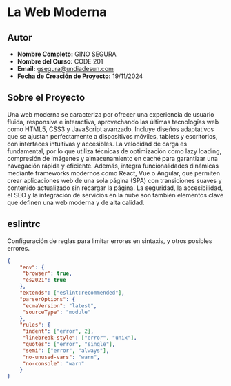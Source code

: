 # La Web Moderna
## Autor
* **Nombre Completo:**  GINO SEGURA
* **Nombre del Curso:** CODE 201
* **Email:** gsegura@undiadesun.com
* **Fecha de Creación de Proyecto:** 19/11/2024
## Sobre el Proyecto
Una web moderna se caracteriza por ofrecer una experiencia de usuario fluida, responsiva e interactiva, aprovechando las últimas tecnologías web como HTML5, CSS3 y JavaScript avanzado. Incluye diseños adaptativos que se ajustan perfectamente a dispositivos móviles, tablets y escritorios, con interfaces intuitivas y accesibles. La velocidad de carga es fundamental, por lo que utiliza técnicas de optimización como lazy loading, compresión de imágenes y almacenamiento en caché para garantizar una navegación rápida y eficiente. Además, integra funcionalidades dinámicas mediante frameworks modernos como React, Vue o Angular, que permiten crear aplicaciones web de una sola página (SPA) con transiciones suaves y contenido actualizado sin recargar la página. La seguridad, la accesibilidad, el SEO y la integración de servicios en la nube son también elementos clave que definen una web moderna y de alta calidad.
## eslintrc
Configuración de reglas para limitar errores en sintaxis, y otros posibles errores.

```json
{
    "env": {
     "browser": true,
     "es2021": true
    },
    "extends": ["eslint:recommended"],
    "parserOptions": {
     "ecmaVersion": "latest",
     "sourceType": "module"
    },
    "rules": {
     "indent": ["error", 2],
     "linebreak-style": ["error", "unix"],
     "quotes": ["error", "single"],
     "semi": ["error", "always"],
     "no-unused-vars": "warn",
     "no-console": "warn"
    }
}
```

